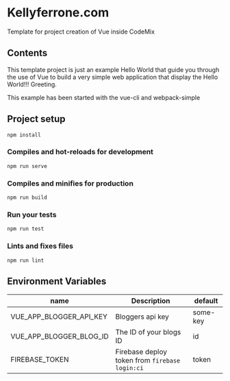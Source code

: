 # Kellyferrone.com

Template for project creation of Vue inside CodeMix

## Contents

This template project is just an example Hello World that guide you through the use of Vue to build a very simple web application that display the Hello World!!! Greeting.

This example has been started with the vue-cli and webpack-simple

## Project setup
```
npm install
```

### Compiles and hot-reloads for development
```
npm run serve
```

### Compiles and minifies for production
```
npm run build
```

### Run your tests
```
npm run test
```

### Lints and fixes files
```
npm run lint
```

## Environment Variables

| name | Description | default |  
| ---- | ----------- | ------- |  
| VUE_APP_BLOGGER_API_KEY | Bloggers api key | some-key |  
| VUE_APP_BLOGGER_BLOG_ID | The ID of your blogs ID |  id | 
| FIREBASE_TOKEN | Firebase deploy token from `firebase login:ci` | token | 